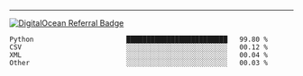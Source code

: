 ---
[![DigitalOcean Referral Badge](https://web-platforms.sfo2.digitaloceanspaces.com/WWW/Badge%203.svg)](https://www.digitalocean.com/?refcode=37fa54d82492&utm_campaign=Referral_Invite&utm_medium=Referral_Program&utm_source=badge)

<!--START_SECTION:waka-->

```text
Python                       █████████████████████████   99.80 %
CSV                          ░░░░░░░░░░░░░░░░░░░░░░░░░   00.12 %
XML                          ░░░░░░░░░░░░░░░░░░░░░░░░░   00.04 %
Other                        ░░░░░░░░░░░░░░░░░░░░░░░░░   00.03 %
```

<!--END_SECTION:waka-->


[linkedin]: https://www.linkedin.com/in/mohamed-elh/

